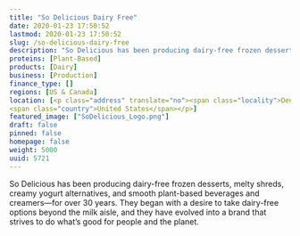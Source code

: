 ```yaml
---
title: "So Delicious Dairy Free"
date: 2020-01-23 17:50:52
lastmod: 2020-01-23 17:50:52
slug: /so-delicious-dairy-free
description: "So Delicious has been producing dairy-free frozen desserts, melty shreds, creamy yogurt alternatives, and smooth plant-based beverages and creamers—for over 30 years. They began with a desire to take dairy-free options beyond the milk aisle, and they have evolved into a brand that strives to do what’s good for people and the planet."
proteins: [Plant-Based]
products: [Dairy]
business: [Production]
finance_type: []
regions: [US & Canada]
location: [<p class="address" translate="no"><span class="locality">Denver</span>,<br>
<span class="country">United States</span></p>]
featured_image: ["SoDelicious_Logo.png"]
draft: false
pinned: false
homepage: false
weight: 5000
uuid: 5721
---
```

So Delicious has been producing dairy-free frozen desserts, melty shreds, creamy yogurt alternatives, and smooth plant-based beverages and creamers—for over 30 years. They began with a desire to take dairy-free options beyond the milk aisle, and they have evolved into a brand that strives to do what’s good for people and the planet.
